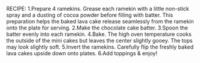 RECIPE:
1.Prepare 4 ramekins. Grease each ramekin with a little non-stick spray and a dusting of cocoa powder before filling with batter. This preparation helps the baked lava cake release seamlessly from the ramekin onto the plate for serving.
2.Make the chocolate cake batter.
3.Spoon the batter evenly into each ramekin.
4.Bake. The high oven temperature cooks the outside of the mini cakes but leaves the center slightly gooey. The tops may look slightly soft.
5.Invert the ramekins. Carefully flip the freshly baked lava cakes upside down onto plates.
6.Add toppings & enjoy!
